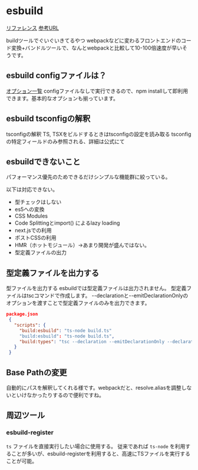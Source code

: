 # esbuild

[リファレンス](https://esbuild.github.io/getting-started/#deno)
[参考URL](https://qiita.com/hedrall/items/2548718cfdf7bef3efc0)

buildツールでぐいぐいきてるやつ
webpackなどに変わるフロントエンドのコード変換+バンドルツールで、なんとwebpackと比較して10-100倍速度が早いそうです。

## esbuild configファイルは？

[オプション一覧](https://aloerina01.github.io/blog/2021-09-15-1#esbuild-%E3%81%A8%E3%81%AF)
configファイルなしで実行できるので、npm installして即利用できます。基本的なオプションも揃っています。

## esbuild tsconfigの解釈

tsconfigの解釈
TS, TSXをビルドするときはtsconfigの設定を読み取る
tsconfigの特定フィールドのみ参照される、詳細は公式にて

## esbuildできないこと

パフォーマンス優先のためできるだけシンプルな機能群に絞っている。

以下は対応できない。

- 型チェックはしない
- es5への変換
- CSS Modules
- Code Splittingとimport() によるlazy loading
- next.jsでの利用
- ポストCSSの利用
- HMR（ホットモジュール）→あまり開発が盛んではない。
- 型定義ファイルの出力

## 型定義ファイルを出力する

型ファイルを出力する
esbuildでは型定義ファイルは出力されません。
型定義ファイルはtscコマンドで作成します。
--declarationと--emitDeclarationOnlyのオプションを渡すことで型定義ファイルのみを出力できます。

```json
package.json
 {
   "scripts": {
     "build:esbuild": "ts-node build.ts"
     "build:esbuild": "ts-node build.ts",
     "build:types": "tsc --declaration --emitDeclarationOnly --declarationDir './dist'",
   }
 }
```

## Base Pathの変更

自動的にパスを解釈してくれる様です。webpackだと、resolve.aliasを調整しないといけなかったりするので便利ですね。

## 周辺ツール

### esbuild-register

`ts` ファイルを直接実行したい場合に使用する。
従来であれば `ts-node` を利用することが多いが、esbuild-registerを利用すると、高速にTSファイルを実行することが可能。

